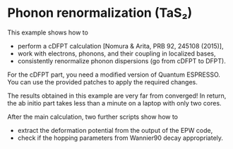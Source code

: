 # Phonon renormalization (TaS₂)

This example shows how to

* perform a cDFPT calculation [Nomura & Arita, PRB 92, 245108 (2015)],
* work with electrons, phonons, and their coupling in localized bases,
* consistently renormalize phonon dispersions (go from cDFPT to DFPT).

For the cDFPT part, you need a modified version of Quantum ESPRESSO. You
can use the provided patches to apply the required changes.

The results obtained in this example are very far from converged! In return,
the ab initio part takes less than a minute on a laptop with only two cores.

After the main calculation, two further scripts show how to

* extract the deformation potential from the output of the EPW code,
* check if the hopping parameters from Wannier90 decay appropriately.
